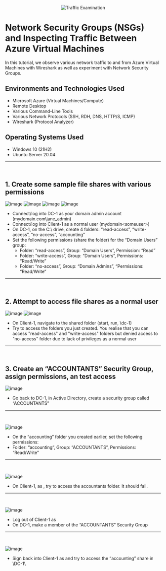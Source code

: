 <p align="center">
<img src="https://i.imgur.com/Ua7udoS.png" alt="Traffic Examination"/>
</p>

<h1>Network Security Groups (NSGs) and Inspecting Traffic Between Azure Virtual Machines</h1>
In this tutorial, we observe various network traffic to and from Azure Virtual Machines with Wireshark as well as experiment with Network Security Groups. <br />


<h2>Environments and Technologies Used</h2>

- Microsoft Azure (Virtual Machines/Compute)
- Remote Desktop
- Various Command-Line Tools
- Various Network Protocols (SSH, RDH, DNS, HTTP/S, ICMP)
- Wireshark (Protocol Analyzer)

<h2>Operating Systems Used </h2>

- Windows 10 (21H2)
- Ubuntu Server 20.04

<hr>
<br>

<h2>1. Create some sample file shares with various permissions</h2>

![image](https://github.com/LawrenceDavy/configure-ad/assets/24421979/a2ca95f7-0dd1-48e0-aeeb-e5234d315d5b)
![image](https://github.com/LawrenceDavy/configure-ad/assets/24421979/45581ba1-3662-4305-9a5d-84c708fab621)
![image](https://github.com/LawrenceDavy/configure-ad/assets/24421979/18cef67a-d718-4853-8b2e-71dd89a86022)
![image](https://github.com/LawrenceDavy/configure-ad/assets/24421979/915283e0-3279-4061-a5c1-ae294c5eec25)
- Connect/log into DC-1 as your domain admin account (mydomain.com\jane_admin)
- Connect/log into Client-1 as a normal user (mydomain\<someuser>)
- On DC-1, on the C:\ drive, create 4 folders: “read-access”, “write-access”, “no-access”, “accounting”
- Set the following permissions (share the folder) for the “Domain Users” group:
  - Folder: “read-access”, Group: “Domain Users”, Permission: “Read”
  - Folder: “write-access”,  Group: “Domain Users”, Permissions: “Read/Write”
  - Folder: “no-access”, Group: “Domain Admins”, “Permissions: “Read/Write”

<hr>
<br>

<h2>2. Attempt to access file shares as a normal user</h2>

![image](https://github.com/LawrenceDavy/configure-ad/assets/24421979/51dc19f0-cf3c-40f6-8eda-baccfd498f25)
![image](https://github.com/LawrenceDavy/configure-ad/assets/24421979/8245dd74-6e80-4d3d-97ea-0146e5d5e416)
- On Client-1, navigate to the shared folder (start, run, \\dc-1)
- Try to access the folders you just created. You realise that you can access "read-access" and "write-access" folders but denied access to "no-access" folder due to lack of privileges as a  normal user

<hr>
<br>

<h2>3. Create an “ACCOUNTANTS” Security Group, assign permissions, an test access</h2>

![image](https://github.com/LawrenceDavy/configure-ad/assets/24421979/4126120c-9fa0-4edf-bb25-76a8f7a1214f)
- Go back to DC-1, in Active Directory, create a security group called “ACCOUNTANTS”

<hr>
<br>

![image](https://github.com/LawrenceDavy/configure-ad/assets/24421979/3715f4d5-2c48-4479-b2c6-3d73fbbd7cb2)
- On the “accounting” folder you created earlier, set the following permissions:
- Folder: “accounting”, Group: “ACCOUNTANTS”, Permissions: “Read/Write”

<hr>
<br>

![image](https://github.com/LawrenceDavy/configure-ad/assets/24421979/4bbd21ac-c34a-49c6-a61e-12c856937fd7)
- On Client-1, as  <someuser>, try to access the accountants folder. It should fail.

<hr>
<br>

![image](https://github.com/LawrenceDavy/configure-ad/assets/24421979/40a1b6ce-a5e4-4b02-8a78-8bc5a75ee763)
- Log out of Client-1 as  <someuser>
- On DC-1, make <someuser> a member of the “ACCOUNTANTS”  Security Group

<hr>
<br>

![image](https://github.com/LawrenceDavy/configure-ad/assets/24421979/c932972e-ce38-4d9d-a0f8-765ca033819e)
- Sign back into Client-1 as <someuser> and try to access the “accounting” share in \\DC-1\
